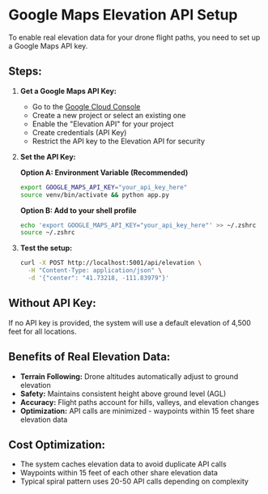 # Google Maps Elevation API Setup

To enable real elevation data for your drone flight paths, you need to set up a Google Maps API key.

## Steps:

1. **Get a Google Maps API Key:**
   - Go to the [Google Cloud Console](https://console.cloud.google.com/)
   - Create a new project or select an existing one
   - Enable the "Elevation API" for your project
   - Create credentials (API Key)
   - Restrict the API key to the Elevation API for security

2. **Set the API Key:**
   
   **Option A: Environment Variable (Recommended)**
   ```bash
   export GOOGLE_MAPS_API_KEY="your_api_key_here"
   source venv/bin/activate && python app.py
   ```
   
   **Option B: Add to your shell profile**
   ```bash
   echo 'export GOOGLE_MAPS_API_KEY="your_api_key_here"' >> ~/.zshrc
   source ~/.zshrc
   ```

3. **Test the setup:**
   ```bash
   curl -X POST http://localhost:5001/api/elevation \
     -H "Content-Type: application/json" \
     -d '{"center": "41.73218, -111.83979"}'
   ```

## Without API Key:
If no API key is provided, the system will use a default elevation of 4,500 feet for all locations.

## Benefits of Real Elevation Data:
- **Terrain Following:** Drone altitudes automatically adjust to ground elevation
- **Safety:** Maintains consistent height above ground level (AGL)
- **Accuracy:** Flight paths account for hills, valleys, and elevation changes
- **Optimization:** API calls are minimized - waypoints within 15 feet share elevation data

## Cost Optimization:
- The system caches elevation data to avoid duplicate API calls
- Waypoints within 15 feet of each other share elevation data
- Typical spiral pattern uses 20-50 API calls depending on complexity 